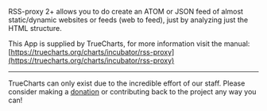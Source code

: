 RSS-proxy 2+ allows you to do create an ATOM or JSON feed of almost static/dynamic websites or feeds (web to feed), just by analyzing just the HTML structure.

This App is supplied by TrueCharts, for more information visit the manual: [https://truecharts.org/charts/incubator/rss-proxy](https://truecharts.org/charts/incubator/rss-proxy)

---

TrueCharts can only exist due to the incredible effort of our staff.
Please consider making a [donation](https://truecharts.org/about/sponsor) or contributing back to the project any way you can!
